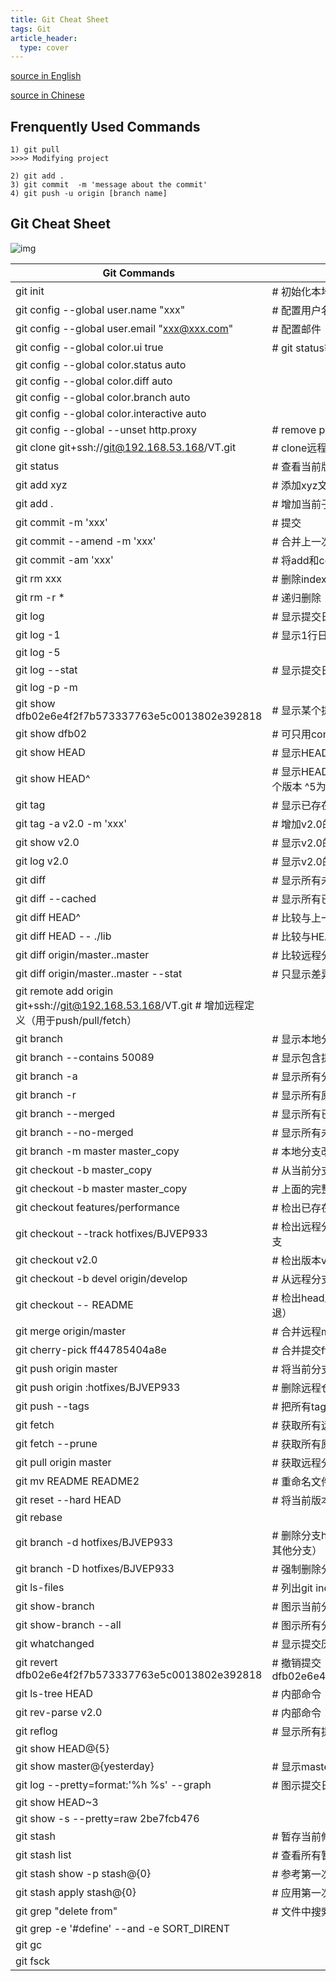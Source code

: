 ```yaml
---
title: Git Cheat Sheet
tags: Git
article_header:
  type: cover
---
```


[source in English](https://www.loginradius.com/blog/engineering/git-commands/)

[source in Chinese](https://www.runoob.com/note/56524)

## Frenquently Used Commands

```Git
1) git pull 
>>>> Modifying project

2) git add .
3) git commit  -m 'message about the commit'
4) git push -u origin [branch name]
```

 

## Git Cheat Sheet

![img](https://www.runoob.com/wp-content/uploads/2015/02/011500266295799.jpg)

| Git Commands                                                 | Comments                                                     |
| ------------------------------------------------------------ | ------------------------------------------------------------ |
| git init                                                     | # 初始化本地git仓库（创建新仓库）                            |
| git config --global user.name "xxx"                          | # 配置用户名                                                 |
| git config --global user.email "xxx@xxx.com"                 | # 配置邮件                                                   |
| git config --global color.ui true                            | # git status等命令自动着色                                   |
| git config --global color.status auto                        |                                                              |
| git config --global color.diff auto                          |                                                              |
| git config --global color.branch auto                        |                                                              |
| git config --global color.interactive auto                   |                                                              |
| git config --global --unset http.proxy                       | # remove proxy configuration on git                          |
| git clone git+ssh://git@192.168.53.168/VT.git                | # clone远程仓库                                              |
| git status                                                   | # 查看当前版本状态（是否修改）                               |
| git add xyz                                                  | # 添加xyz文件至index                                         |
| git add .                                                    | # 增加当前子目录下所有更改过的文件至index                    |
| git commit -m 'xxx'                                          | # 提交                                                       |
| git commit --amend -m 'xxx'                                  | # 合并上一次提交（用于反复修改）                             |
| git commit -am 'xxx'                                         | # 将add和commit合为一步                                      |
| git rm xxx                                                   | # 删除index中的文件                                          |
| git rm -r *                                                  | # 递归删除                                                   |
| git log                                                      | # 显示提交日志                                               |
| git log -1                                                   | # 显示1行日志 -n为n行                                        |
| git log -5                                                   |                                                              |
| git log --stat                                               | # 显示提交日志及相关变动文件                                 |
| git log -p -m                                                |                                                              |
| git show dfb02e6e4f2f7b573337763e5c0013802e392818            | # 显示某个提交的详细内容                                     |
| git show dfb02                                               | # 可只用commitid的前几位                                     |
| git show HEAD                                                | # 显示HEAD提交日志                                           |
| git show HEAD^                                               | # 显示HEAD的父（上一个版本）的提交日志 ^^为上两个版本 ^5为上5个版本 |
| git tag                                                      | # 显示已存在的tag                                            |
| git tag -a v2.0 -m 'xxx'                                     | # 增加v2.0的tag                                              |
| git show v2.0                                                | # 显示v2.0的日志及详细内容                                   |
| git log v2.0                                                 | # 显示v2.0的日志                                             |
| git diff                                                     | # 显示所有未添加至index的变更                                |
| git diff --cached                                            | # 显示所有已添加index但还未commit的变更                      |
| git diff HEAD^                                               | # 比较与上一个版本的差异                                     |
| git diff HEAD -- ./lib                                       | # 比较与HEAD版本lib目录的差异                                |
| git diff origin/master..master                               | # 比较远程分支master上有本地分支master上没有的               |
| git diff origin/master..master --stat                        | # 只显示差异的文件，不显示具体内容                           |
| git remote add origin git+ssh://git@192.168.53.168/VT.git # 增加远程定义（用于push/pull/fetch） |                                                              |
| git branch                                                   | # 显示本地分支                                               |
| git branch --contains 50089                                  | # 显示包含提交50089的分支                                    |
| git branch -a                                                | # 显示所有分支                                               |
| git branch -r                                                | # 显示所有原创分支                                           |
| git branch --merged                                          | # 显示所有已合并到当前分支的分支                             |
| git branch --no-merged                                       | # 显示所有未合并到当前分支的分支                             |
| git branch -m master master_copy                             | # 本地分支改名                                               |
| git checkout -b master_copy                                  | # 从当前分支创建新分支master_copy并检出                      |
| git checkout -b master master_copy                           | # 上面的完整版                                               |
| git checkout features/performance                            | # 检出已存在的features/performance分支                       |
| git checkout --track hotfixes/BJVEP933                       | # 检出远程分支hotfixes/BJVEP933并创建本地跟踪分支            |
| git checkout v2.0                                            | # 检出版本v2.0                                               |
| git checkout -b devel origin/develop                         | # 从远程分支develop创建新本地分支devel并检出                 |
| git checkout -- README                                       | # 检出head版本的README文件（可用于修改错误回退）             |
| git merge origin/master                                      | # 合并远程master分支至当前分支                               |
| git cherry-pick ff44785404a8e                                | # 合并提交ff44785404a8e的修改                                |
| git push origin master                                       | # 将当前分支push到远程master分支                             |
| git push origin :hotfixes/BJVEP933                           | # 删除远程仓库的hotfixes/BJVEP933分支                        |
| git push --tags                                              | # 把所有tag推送到远程仓库                                    |
| git fetch                                                    | # 获取所有远程分支（不更新本地分支，另需merge）              |
| git fetch --prune                                            | # 获取所有原创分支并清除服务器上已删掉的分支                 |
| git pull origin master                                       | # 获取远程分支master并merge到当前分支                        |
| git mv README README2                                        | # 重命名文件README为README2                                  |
| git reset --hard HEAD                                        | # 将当前版本重置为HEAD（通常用于merge失败回退）              |
| git rebase                                                   |                                                              |
| git branch -d hotfixes/BJVEP933                              | # 删除分支hotfixes/BJVEP933（本分支修改已合并到其他分支）    |
| git branch -D hotfixes/BJVEP933                              | # 强制删除分支hotfixes/BJVEP933                              |
| git ls-files                                                 | # 列出git index包含的文件                                    |
| git show-branch                                              | # 图示当前分支历史                                           |
| git show-branch --all                                        | # 图示所有分支历史                                           |
| git whatchanged                                              | # 显示提交历史对应的文件修改                                 |
| git revert dfb02e6e4f2f7b573337763e5c0013802e392818          | # 撤销提交dfb02e6e4f2f7b573337763e5c0013802e392818           |
| git ls-tree HEAD                                             | # 内部命令：显示某个git对象                                  |
| git rev-parse v2.0                                           | # 内部命令：显示某个ref对于的SHA1 HASH                       |
| git reflog                                                   | # 显示所有提交，包括孤立节点                                 |
| git show HEAD@{5}                                            |                                                              |
| git show master@{yesterday}                                  | # 显示master分支昨天的状态                                   |
| git log --pretty=format:'%h %s' --graph                      | # 图示提交日志                                               |
| git show HEAD~3                                              |                                                              |
| git show -s --pretty=raw 2be7fcb476                          |                                                              |
| git stash                                                    | # 暂存当前修改，将所有至为HEAD状态                           |
| git stash list                                               | # 查看所有暂存                                               |
| git stash show -p stash@{0}                                  | # 参考第一次暂存                                             |
| git stash apply stash@{0}                                    | # 应用第一次暂存                                             |
| git grep "delete from"                                       | # 文件中搜索文本“delete from”                                |
| git grep -e '#define' --and -e SORT_DIRENT                   |                                                              |
| git gc                                                       |                                                              |
| git fsck                                                     |                                                              |